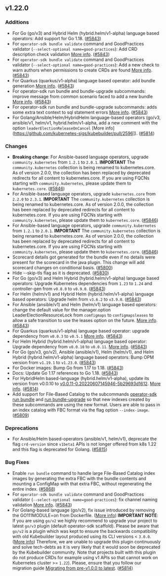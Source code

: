 ## v1.22.0

### Additions

- For Go (go/v3) and Hybrid Helm (hybrid.helm/v1-alpha) language based operators: Add support for Go 1.18. ([#5843](https://github.com/graphitehealth/operator-sdk/pull/5843))
- For `operator-sdk bundle validate` command and GoodPractices validator (`--select-optional name=good-practices`): Add CRD description check validation [More info](https://github.com/operator-framework/api/pull/234). ([#5843](https://github.com/graphitehealth/operator-sdk/pull/5843))
- For `operator-sdk bundle validate` command and GoodPractices validator (`--select-optional name=good-practices`): Add a new check to warn authors when permissions to create CRDs are found [More info](https://github.com/operator-framework/api/pull/241). ([#5843](https://github.com/graphitehealth/operator-sdk/pull/5843))
- For Quarkus (quarkus/v1-alpha) language based operator: add bundle generation [More info](https://github.com/operator-framework/java-operator-plugins/pull/84). ([#5843](https://github.com/graphitehealth/operator-sdk/pull/5843))
- For operator-sdk run bundle and bundle-upgrade subcommands: improve message from common scenario faced to add a new bundle [More info](https://github.com/operator-framework/operator-registry/pull/954). ([#5843](https://github.com/graphitehealth/operator-sdk/pull/5843))
- For operator-sdk run bundle and bundle-upgrade subcommands: adds some extra text context to sql statement errors [More info](https://github.com/operator-framework/operator-registry/pull/953). ([#5843](https://github.com/graphitehealth/operator-sdk/pull/5843))
- For Golang/Ansible/Helm/HybridHelm language-based operators (go/v3, ansible/v1, helm/v1, hybrid.helm/v1-alpha, add a new comment with the option `leaderElectionReleaseOnCancel` [More info] (https://github.com/kubernetes-sigs/kubebuilder/pull/2596]). ([#5814](https://github.com/graphitehealth/operator-sdk/pull/5814))

### Changes

- **Breaking change**: For Ansible-based language operators, upgrade `community.kubernetes` from `1.2.1` to `2.0.1`. **IMPORTANT** The `community.kubernetes` collection is being renamed to kubernetes.core. As of version 2.0.0, the collection has been replaced by deprecated redirects for all content to kubernetes.core. If you are using FQCNs starting with `community.kubernetes`, please update them to `kubernetes.core`. ([#5846](https://github.com/graphitehealth/operator-sdk/pull/5846))
- For Ansible-based language operators, upgrade `kubernetes.core` from `2.2.0` to `2.3.1`. **IMPORTANT** The `community.kubernetes` collection is being renamed to kubernetes.core. As of version 2.0.0, the collection has been replaced by deprecated redirects for all content to kubernetes.core. If you are using FQCNs starting with `community.kubernetes`, please update them to `kubernetes.core`. ([#5846](https://github.com/graphitehealth/operator-sdk/pull/5846))
- For Ansible-based language operators, upgrade `community.kubernetes` from `1.2.1` to `2.0.1`. **IMPORTANT** The `community.kubernetes` collection is being renamed to kubernetes.core. As of version 2.0.0, the collection has been replaced by deprecated redirects for all content to kubernetes.core. If you are using FQCNs starting with `community.kubernetes`, please update them to `kubernetes.core`. ([#5846](https://github.com/graphitehealth/operator-sdk/pull/5846))
- Scorecard details got generated for the bundle even if no details were present for the scorecard in the java plugin. This change will add scorecard changes on conditional basis. ([#5800](https://github.com/graphitehealth/operator-sdk/pull/5800))
- Hide --skip-tls flag as it is deprecated. ([#5830](https://github.com/graphitehealth/operator-sdk/pull/5830))
- For Go (go/v3) and Helm Hybrid (hybrid.helm/v1-alpha) language based operators: Upgrade Kubernetes dependencies from `1.23` to `1.24` and controller-gen from `v0.8.0` to `v0.9.0`. ([#5843](https://github.com/graphitehealth/operator-sdk/pull/5843))
- For Helm (helm/v1) and Hybrid Helm (hybrid.helm/v1-alpha) language based operators: Upgrade helm from `v3.6.2` to `v3.9.0`. ([#5843](https://github.com/graphitehealth/operator-sdk/pull/5843))
- For Ansible (ansible/v1) and Helm (helm/v1) language based operators: change the default value for the manager.option LeaderElectionResourceLock from `comfigmaps` to `configmapsleases` to allow a safe transition to use the leases option on the future. [More info](https://github.com/kubernetes-sigs/controller-runtime/pull/1903). ([#5843](https://github.com/graphitehealth/operator-sdk/pull/5843))
- For Quarkus (quarkus/v1-alpha) language based operator: upgrade dependency from `v0.0.3` to `v0.5.1` [More info](https://github.com/operator-framework/java-operator-plugins/releases). ([#5843](https://github.com/graphitehealth/operator-sdk/pull/5843))
- For Helm Hybrid (hybrid.helm/v1-alpha) language based operator: Upgrade dependency from `v0.0.10` to `v0.0.11`. [More info](https://github.com/operator-framework/helm-operator-plugins/releases). ([#5843](https://github.com/graphitehealth/operator-sdk/pull/5843))
- For Go (go/v3, go/v2), Ansible (ansible/v1), Helm (helm/v1), and Helm Hybrid (hybrid.helm/v1-alpha) language based operators: Bump OPM version from `v1.19.1` to `v1.23.0`. ([#5843](https://github.com/graphitehealth/operator-sdk/pull/5843))
- For Docker images: Bump Go from 1.17 to 1.18. ([#5843](https://github.com/graphitehealth/operator-sdk/pull/5843))
- Docs: Update Go 1.17 references to Go 1.18. ([#5843](https://github.com/graphitehealth/operator-sdk/pull/5843))
- For HybridHelm based-language (hybrid.helm/v1-alpha), update its version from v0.0.10 to [v0.0.11-0.20220607145946-5b29693d1612](https://github.com/operator-framework/helm-operator-plugins/commit/5b29693d1612f87797e1e91e6cf1253842a5714e). [More info](https://github.com/operator-framework/helm-operator-plugins/compare/v0.0.8...5b29693d1612). ([#5814](https://github.com/graphitehealth/operator-sdk/pull/5814))
- Add support for File-Based Catalog to the subcommands [operator-sdk run bundle](https://sdk.operatorframework.io/docs/cli/operator-sdk_run_bundle/#m-docsclioperator-sdk_run_bundle)  and [run bundle-upgrade](https://sdk.operatorframework.io/docs/cli/operator-sdk_run_bundle-upgrade/) so that  new indexes created by these subcommands are using the new format.  Users are able to pass in an index catalog with FBC format via the flag option `--index-image`. ([#5809](https://github.com/graphitehealth/operator-sdk/pull/5809))

### Deprecations

- For Ansible/Helm based-operators (ansible/v1, helm/v1), deprecate the flag `crd-version` since `v1beta1` APIs is not longer offered from k8s 1.22 and this flag is deprecated for Golang. ([#5815](https://github.com/graphitehealth/operator-sdk/pull/5815))

### Bug Fixes

- Enable `run bundle` command to handle large File-Based Catalog index images  by generating the extra FBC with the bundle contents and mounting a ConfigMap with that extra FBC, without regenerating the entire index. ([#5868](https://github.com/graphitehealth/operator-sdk/pull/5868))
- For `operator-sdk bundle validate` command and GoodPractices validator (`--select-optional name=good-practices`): fix channel naming validation [More info](https://github.com/operator-framework/api/pull/231). ([#5843](https://github.com/graphitehealth/operator-sdk/pull/5843))
- For Golang-based language (go/v2), fix issue introduced by removing the GO111MODULE=on from Dockerfile. ([More info](https://github.com/kubernetes-sigs/kubebuilder/pull/2678))
**IMPORTANT NOTE**: If you are using `go/v2` we highly recommend to upgrade your project to latest `go/v3` plugin (default operator-sdk scaffold). Please be aware that `go/v2` is a plugin which was kept to ensure the backwards compatibility with old Kubebuilder layout produced using its CLI versions < `3.0.0`. ([More info](https://book.kubebuilder.io/plugins/go-v2-plugin.html)) Therefore, we are unable to upgrade this plugin continuously and solve tech-debts as it is very likely that it would soon be deprecated by the Kubebuilder community. Note that projects built with this plugin do not produce CRDs for example using v1 APIs so that cannot work on Kubernetes cluster >= `1.22`). Please, ensure that you follow our migration guide [Migrating from pre-v1.0.0 to latest](https://sdk.operatorframework.io/docs/building-operators/golang/migration/). ([#5814](https://github.com/graphitehealth/operator-sdk/pull/5814))

